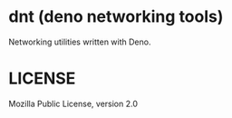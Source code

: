 # dnt (deno networking tools)

Networking utilities written with Deno.

# LICENSE

Mozilla Public License, version 2.0
